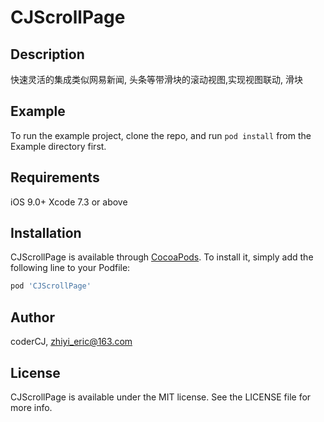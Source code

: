 # CJScrollPage
## Description

快速灵活的集成类似网易新闻, 头条等带滑块的滚动视图,实现视图联动, 滑块

## Example

To run the example project, clone the repo, and run `pod install` from the Example directory first.

## Requirements

 iOS 9.0+
 Xcode 7.3 or above
 
## Installation

CJScrollPage is available through [CocoaPods](https://cocoapods.org). To install
it, simply add the following line to your Podfile:

```ruby
pod 'CJScrollPage'
```

## Author

coderCJ, zhiyi_eric@163.com

## License

CJScrollPage is available under the MIT license. See the LICENSE file for more info.

